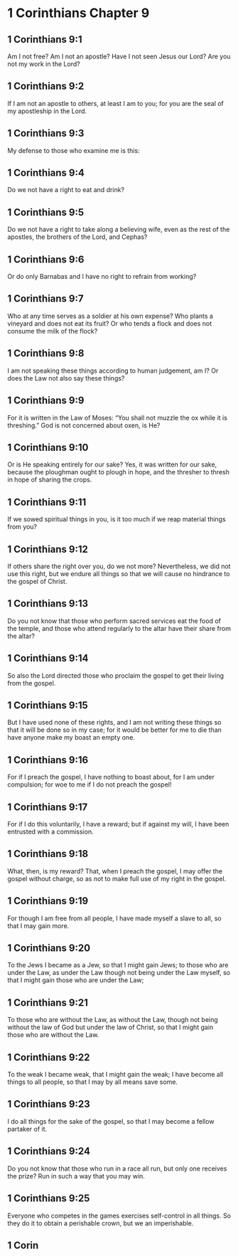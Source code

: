 # 1 Corinthians Chapter 9

## 1 Corinthians 9:1

Am I not free? Am I not an apostle? Have I not seen Jesus our Lord? Are you not my work in the Lord?

## 1 Corinthians 9:2

If I am not an apostle to others, at least I am to you; for you are the seal of my apostleship in the Lord.

## 1 Corinthians 9:3

My defense to those who examine me is this:

## 1 Corinthians 9:4

Do we not have a right to eat and drink?

## 1 Corinthians 9:5

Do we not have a right to take along a believing wife, even as the rest of the apostles, the brothers of the Lord, and Cephas?

## 1 Corinthians 9:6

Or do only Barnabas and I have no right to refrain from working?

## 1 Corinthians 9:7

Who at any time serves as a soldier at his own expense? Who plants a vineyard and does not eat its fruit? Or who tends a flock and does not consume the milk of the flock?

## 1 Corinthians 9:8

I am not speaking these things according to human judgement, am I? Or does the Law not also say these things?

## 1 Corinthians 9:9

For it is written in the Law of Moses: “You shall not muzzle the ox while it is threshing.” God is not concerned about oxen, is He?

## 1 Corinthians 9:10

Or is He speaking entirely for our sake? Yes, it was written for our sake, because the ploughman ought to plough in hope, and the thresher to thresh in hope of sharing the crops.

## 1 Corinthians 9:11

If we sowed spiritual things in you, is it too much if we reap material things from you?

## 1 Corinthians 9:12

If others share the right over you, do we not more? Nevertheless, we did not use this right, but we endure all things so that we will cause no hindrance to the gospel of Christ.

## 1 Corinthians 9:13

Do you not know that those who perform sacred services eat the food of the temple, and those who attend regularly to the altar have their share from the altar?

## 1 Corinthians 9:14

So also the Lord directed those who proclaim the gospel to get their living from the gospel.

## 1 Corinthians 9:15

But I have used none of these rights, and I am not writing these things so that it will be done so in my case; for it would be better for me to die than have anyone make my boast an empty one.

## 1 Corinthians 9:16

For if I preach the gospel, I have nothing to boast about, for I am under compulsion; for woe to me if I do not preach the gospel!

## 1 Corinthians 9:17

For if I do this voluntarily, I have a reward; but if against my will, I have been entrusted with a commission.

## 1 Corinthians 9:18

What, then, is my reward? That, when I preach the gospel, I may offer the gospel without charge, so as not to make full use of my right in the gospel.

## 1 Corinthians 9:19

For though I am free from all people, I have made myself a slave to all, so that I may gain more.

## 1 Corinthians 9:20

To the Jews I became as a Jew, so that I might gain Jews; to those who are under the Law, as under the Law though not being under the Law myself, so that I might gain those who are under the Law;

## 1 Corinthians 9:21

To those who are without the Law, as without the Law, though not being without the law of God but under the law of Christ, so that I might gain those who are without the Law.

## 1 Corinthians 9:22

To the weak I became weak, that I might gain the weak; I have become all things to all people, so that I may by all means save some.

## 1 Corinthians 9:23

I do all things for the sake of the gospel, so that I may become a fellow partaker of it.

## 1 Corinthians 9:24

Do you not know that those who run in a race all run, but only one receives the prize? Run in such a way that you may win.

## 1 Corinthians 9:25

Everyone who competes in the games exercises self-control in all things. So they do it to obtain a perishable crown, but we an imperishable.

## 1 Corin
